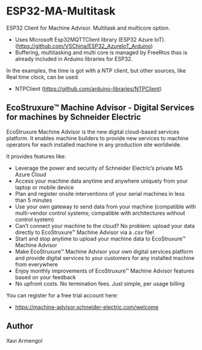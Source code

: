 # ESP32-MA-Multitask
ESP32 Client for Machine Advisor. Multitask and multicore option.

- Uses Microsoft Esp32MQTTClient library (ESP32 Azure IoT). (https://github.com/VSChina/ESP32_AzureIoT_Arduino)
- Buffering, multitasking and multi core is managed by FreeRtos thas is already included in Arduino libraries for ESP32.

In the examples, the time is got with a NTP client, but other sources, like Real time clock, can be used.

- NTPClient (https://github.com/arduino-libraries/NTPClient)

## EcoStruxure™ Machine Advisor - Digital Services for machines by Schneider Electric

EcoStruxure Machine Advisor is the new digital cloud-based services platform. It enables machine builders to provide new services to machine operators for each installed machine in any production site worldwide.

It provides features like:

- Leverage the power and security of Schneider Electric’s private MS Azure Cloud
- Access your machine data anytime and anywhere uniquely from your laptop or mobile device
- Plan and register onsite interventions of your serial machines in less than 5 minutes
- Use your own gateway to send data from your machine (compatible with multi-vendor control systems; compatible with architectures without control system)
- Can’t connect your machine to the cloud? No problem: upload your data directly to EcoStruxure™ Machine Advisor via a .csv file!
- Start and stop anytime to upload your machine data to EcoStruxure™ Machine Advisor
- Make EcoStruxure™ Machine Advisor your own digital services platform and provide digital services to your customers for any installed machine from everywhere
- Enjoy monthly improvements of EcoStruxure™ Machine Advisor features based on your feedback
- No upfront costs. No termination fees. Just simple, per usage billing

You can register for a free trial account here:

- https://machine-advisor.schneider-electric.com/welcome

## Author
Xavi Armengol
